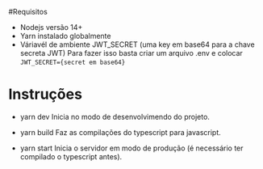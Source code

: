 #Requisitos
 - Nodejs versão 14+
 - Yarn instalado globalmente
 - Váriavél de ambiente JWT_SECRET (uma key em base64 para a chave secreta JWT)
    Para fazer isso basta criar um arquivo .env e colocar `JWT_SECRET={secret em base64}`

# Instruções 

- yarn dev
    Inicia no modo de desenvolvimendo do projeto.

- yarn build
    Faz as compilações do typescript para javascript.

- yarn start 
    Inicia o servidor em modo de produção (é necessário ter compilado o typescript antes).

